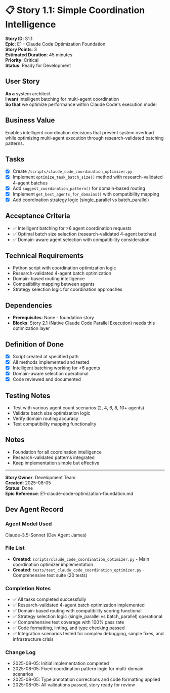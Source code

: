 # 📋 **Story 1.1: Simple Coordination Intelligence**

**Story ID**: S1.1  
**Epic**: E1 - Claude Code Optimization Foundation  
**Story Points**: 3  
**Estimated Duration**: 45 minutes  
**Priority**: Critical  
**Status**: Ready for Development  

## **User Story**
**As a** system architect  
**I want** intelligent batching for multi-agent coordination  
**So that** we optimize performance within Claude Code's execution model

## **Business Value**
Enables intelligent coordination decisions that prevent system overload while optimizing multi-agent execution through research-validated batching patterns.

## **Tasks**
- [x] Create `/scripts/claude_code_coordination_optimizer.py`
- [x] Implement `optimize_task_batch_size()` method with research-validated 4-agent batches
- [x] Add `suggest_coordination_pattern()` for domain-based routing
- [x] Implement `get_best_agents_for_domains()` with compatibility mapping
- [x] Add coordination strategy logic (single_parallel vs batch_parallel)

## **Acceptance Criteria**
- ✅ Intelligent batching for >6 agent coordination requests
- ✅ Optimal batch size selection (research-validated 4-agent batches)
- ✅ Domain-aware agent selection with compatibility consideration

## **Technical Requirements**
- Python script with coordination optimization logic
- Research-validated 4-agent batch optimization
- Domain-based routing intelligence
- Compatibility mapping between agents
- Strategy selection logic for coordination approaches

## **Dependencies**
- **Prerequisites**: None - foundation story
- **Blocks**: Story 2.1 (Native Claude Code Parallel Execution) needs this optimization layer

## **Definition of Done**
- [x] Script created at specified path
- [x] All methods implemented and tested
- [x] Intelligent batching working for >6 agents
- [x] Domain-aware selection operational
- [x] Code reviewed and documented

## **Testing Notes**
- Test with various agent count scenarios (2, 4, 6, 8, 10+ agents)
- Validate batch size optimization logic
- Verify domain routing accuracy
- Test compatibility mapping functionality

## **Notes**
- Foundation for all coordination intelligence
- Research-validated patterns integrated
- Keep implementation simple but effective

---
**Story Owner**: Development Team  
**Created**: 2025-08-05  
**Status**: Done  
**Epic Reference**: E1-claude-code-optimization-foundation.md

## **Dev Agent Record**

### **Agent Model Used**
Claude-3.5-Sonnet (Dev Agent James)

### **File List**
- **Created**: `scripts/claude_code_coordination_optimizer.py` - Main coordination optimizer implementation
- **Created**: `tests/test_claude_code_coordination_optimizer.py` - Comprehensive test suite (20 tests)

### **Completion Notes**
- ✅ All tasks completed successfully
- ✅ Research-validated 4-agent batch optimization implemented  
- ✅ Domain-based routing with compatibility scoring functional
- ✅ Strategy selection logic (single_parallel vs batch_parallel) operational
- ✅ Comprehensive test coverage with 100% pass rate
- ✅ Code formatting, linting, and type checking passed
- ✅ Integration scenarios tested for complex debugging, simple fixes, and infrastructure crisis

### **Change Log**
- 2025-08-05: Initial implementation completed
- 2025-08-05: Fixed coordination pattern logic for multi-domain scenarios
- 2025-08-05: Type annotation corrections and code formatting applied
- 2025-08-05: All validations passed, story ready for review